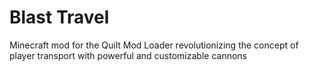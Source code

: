 # Blast Travel

Minecraft mod for the Quilt Mod Loader revolutionizing the concept of player transport with powerful and customizable cannons
